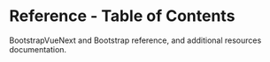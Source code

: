 # Reference - Table of Contents

<div class="lead mb-5">

BootstrapVueNext and Bootstrap reference, and additional resources documentation.

</div>

<TableOfContentsCard v-for="component in computedComponentsList" :key="component.name" class="my-3" :name="component.name" :description="component.description" :route="component.route" />

<script setup lang="ts">
import {withBase} from 'vitepress'
import {computed} from 'vue'
import TableOfContentsCard from '../components/TableOfContentsCard.vue'

const routeLocation = (name: string): string => withBase(`/docs/reference/${name.toLowerCase()}`).trim().replaceAll(/\s+/g, '-')

const componentList: {name: string; description: string}[] = [
  {
    name: 'Accessibility',
    description:
      `A brief overview of BootstrapVueNext's features and limitations for the creation of accessible content`,
  },
  {
    name: 'Color Variants',
    description:
      'Color variants are available when using the default Bootstrap v5 CSS and their mappings to CSS classes',
  },
  {
    name: 'Contributing',
    description:
      'Information on contributing to the BootstrapVueNext project',
  },
  {
    name: 'Router Links',
    description: 'Several BootstrapVueNext components support rendering `RouterLink` components compatible with Vue Router and Nuxt.js',
  },
  {
    name: 'Settings',
    description: 'BootstrapVue provides a few options for customizing component default values, and more',
  },
  {
    name: 'Size props and classes',
    description: 'Bootstrap v5 CSS provides several classes that control the sizing of elements, of which some of these have been translated into props on components',
  },
  {
    name: 'Spacing classes',
    description: `Bootstrap v5 CSS includes a wide range of shorthand responsive margin and padding utility classes to modify an element's appearance`,
  },
  {
    name: 'Starter Templates',
    description:
      'There are several ways you can create your app, from basic client side HTML all the way up to using a build system and compilers',
  },
  {
    name: 'Theming Bootstrap',
    description:
      `Theming is accomplished by SASS variables, SASS maps, and custom CSS. There is no dedicated theme stylesheet; instead, you can enable the built-in theme to add gradients, shadows, and more.`,
  },
  {
    name: 'Third party libraries',
    description:
      'There are several 3rd party libraries that you can use to add additional functionality and features to your BootstrapVue project',
  },
  {
    name: 'Utility Classes',
    description:
      'Bootstrap v5 CSS provides various utility classes to control color, spacing, flex-box, text alignment, floating, position, responsive display/hiding and much more',
  },
  {
    name: 'Form Validation',
    description:
      'BootstrapVueNext does not include form validation by default; we leave that up to the many existing form validation plugins. Included here are some examples of validation plugins and how they may be integrated',
  },
]

const computedComponentsList = computed(() =>
  componentList
    .map((el) => ({
      name: el.name,
      description: el.description,
      route: routeLocation(el.name),
    }))
    .sort((a, b) => a.name.localeCompare(b.name))
)
</script>
